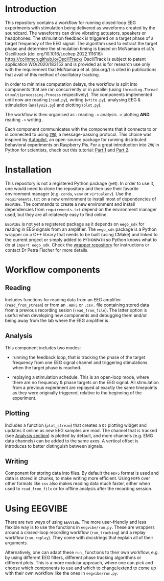 # Introduction

This repository contains a workflow for running closed-loop EEG experiments with stimulation being delivered as waveforms created by the soundcard. The waveforms can drive vibrating actuators, speakers or headphones. 
The stimulation feedback is triggered on a target phase of a target frequency of the EEG signal. The algorithm used to extract the target phase and determine the stimulation timing is based on McNamara et al.'s Oscilltrack (doi.org/10.1016/j.celrep.2022.111616): https://colinmcn.github.io/OscillTrack/
OscillTrack is subject to patent application WO/2020/183152 and is provided as is for research use only with the requirement that McNamara et al. (doi.org/) is cited in publications that avail of this method of oscillatory tracking.

In order to minimise computation delays, the workflow is split into components that are ran concurrently or in parallel (using `threading.Thread` or `multiprocessing.Process` respectively). The components implemented until now are reading (`read.py`), writing (`write.py`), analysing EEG & stimulation (`analysis.py`) and plotting (`plot.py`).

The workflow is then organised as : reading `->` analysis `->` plotting **AND** reading `->` writing .

Each component communicates with the components that it connects to or is connected to using [`ZMQ`](https://pyzmq.readthedocs.io/en/latest/index.html), a message-passing protocol. This choice was inspired by [Autopilot](https://auto-pi-lot.com/), an open-source package for running distributed behavioral experiments on Raspberry Pis. For a great introduction into `ZMQ` in Python for scientists, check out this tutorial: [Part 1](https://www.pythonforthelab.com/blog/using-pyzmq-for-inter-process-communication-part-1/) and [Part 2](https://www.pythonforthelab.com/blog/using-pyzmq-for-inter-process-communication-part-2/).

# Installation

This repository is not a registered Python package (yet). In order to use it, one would need to clone the repository and then use their favorite environment manager (e.g. `conda`, `venv` or `virtualenv`). Use the `requirements.txt` on a new environment to install most of dependencies of `EEGVIBE`. The commands to create a new environment and install dependencies from `requirements.txt` depend on the environment manager used, but they are all relatevely easy to find online.

`EEGVIBE` is not yet a registered package as it depends on `eego_sdk` for reading in EEG signals from an amplifier. The `eego_sdk` package is a Python wrapper on a C++ library that needs to be built (using CMake) and linked to the current project or simply added to `PYTHONPATH` so Python knows what to do at `import eego_sdk`. Check the [wrapper repository](https://gitlab.com/smeeze/eego-sdk-pybind11) for instructions or contact Dr Petra Fischer for more details.

# Workflow components

## Reading

Includes functions for reading data from an EEG amplifier (`read_from_stream`) or from an `.HDF5` or `.csv.` file containing stored data from a previous recording sesion (`read_from_file`). The latter option is useful when developing new components and debugging them and/or being away from the lab where the EEG amplifier is.

## Analysis

This component includes two modes: 
- running the feedback loop, that is tracking the phase of the target frequency from one EEG signal channel and triggering stimulations when the target phase is reached.

- replaying a stimulation schedule. This is an open-loop mode, where there are no frequency & phase targets on the EEG signal. All stimulation from a previous experiment are replayed at exactly the same timepoints as they were originally triggered, relative to the beginning of the experiment.

## Plotting

Includes a function (`plot_stream`) that creates a `Qt` plotting widget and updates it online as new EEG samples are read. The channel that is tracked (see [Analysis section](#analysis)) is plotted by default, and more channels (e.g. EMG data channels) can be added to the same axes. A vertical offset is introduces to better distinguish between signals.

## Writing

Component for storing data into files. By default the `HDF5` format is used and data is stored in chunks, to make writing more efficient. Using `HDF5` over other formats like `csv` also makes reading data much faster, either when used to `read_from_file` or for offline analysis after the recording session.

# Using EEGVIBE

There are two ways of using `EEGVIBE`. The more user-friendly and less flexible way is to use the functions in `eegvibe/run.py`. These are wrappers around a closed-loop recording workflow (`run_tracking`) and a replay workflow (`run_replay`). They come with docstrings that explain all of their arguments. 

Alternatively, one can adapt these `run_` functions to their own workflow, e.g. by using different EEG filters, different phase tracking algorithms or different plots. This is a more modular approach, where one can pick and choose which components to use and which to change/extend to come up with their own workflow like the ones in `eegvibe/run.py`.
